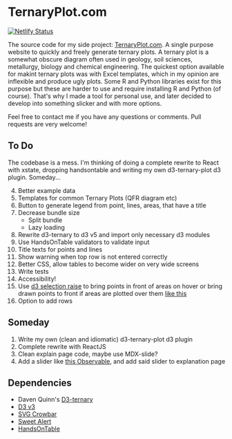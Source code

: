 # TernaryPlot.com

[![Netlify Status](https://api.netlify.com/api/v1/badges/7b25a2ca-a40b-4763-90e5-16e21dcc7024/deploy-status)](https://app.netlify.com/sites/ternaryplot/deploys)

The source code for my side project: [TernaryPlot.com](http://www.ternaryplot.com). A single purpose website to quickly and freely generate ternary plots. A ternary plot is a somewhat obscure diagram often used in geology, soil sciences, metallurgy, biology and chemical engineering. The quickest option available for makint ternary plots was with Excel templates, which in my opinion are inflexible and produce ugly plots. Some R and Python libraries exist for this purpose but these are harder to use and require installing R and Python (of course). That's why I made a tool for personal use, and later decided to develop into something slicker and with more options.


Feel free to contact me if you have any questions or comments. Pull requests are very welcome!

## To Do

The codebase is a mess. I'm thinking of doing a complete rewrite to React with xstate, dropping handsontable and writing my own d3-ternary-plot d3 plugin. Someday...

4. Better example data
2. Templates for common Ternary Plots (QFR diagram etc)
1. Button to generate legend from point, lines, areas, that have a title
1. Decrease bundle size
    * Split bundle
    * Lazy loading
2. Rewrite d3-ternary to d3 v5 and import only necessary d3 modules
2. Use HandsOnTable validators to validate input
3. Title texts for points and lines
3. Show warning when top row is not entered correctly
7. Better CSS, allow tables to become wider on very wide screens
8. Write tests
10. Accessibility!
11. Use [d3 selection raise](https://github.com/d3/d3-selection#selection_raise) to bring points in front of areas on hover or bring drawn points to front if areas are plotted over them [like this](https://codepen.io/osublake/pen/YXoEQe)
16. Option to add rows

## Someday

1. Write my own (clean and idiomatic) d3-ternary-plot d3 plugin
1. Complete rewrite with ReactJS
1. Clean explain page code, maybe use MDX-slide?
1. Add a slider like [this Observable](https://observablehq.com/@yurivish/ternary-slider), and add said slider to explanation page


## Dependencies

* Daven Quinn's [D3-ternary](https://github.com/davenquinn/d3-ternary)
* [D3 v3](https://d3js.org/)
* [SVG Crowbar](https://github.com/cy6erskunk/svg-crowbar)
* [Sweet Alert](https://sweetalert.js.org/)
* [HandsOnTable](https://handsontable.com/)
